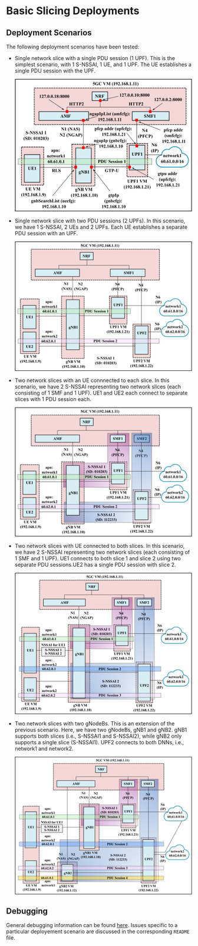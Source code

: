 # Basic Slicing Deployments

## Deployment Scenarios
The following deployment scenarios have been tested:
- Single network slice with a single PDU session (1 UPF). This is the simplest scenario, with 1 S-NSSAI, 1 UE, and 1 UPF. The UE establishes a single PDU session with the UPF.

  ![single-slice-single-pdu](images/single_upf_deployment.png)

- Single network slice with two PDU sessions (2 UPFs). In this scenario, we have 1 S-NSSAI, 2 UEs and 2 UPFs. Each UE establishes a separate PDU session with an UPF.

  ![single-slice-multiple-pdu](images/multi_upf_deployment.png)

- Two network slices with an UE connnected to each slice. In this scenario, we have 2 S-NSSAI representing two network slices (each consisting of 1 SMF and 1 UPF). UE1 and UE2 each connect to separate slices with 1 PDU session each.

  ![two-slices](images/slice_deployment_01.png)

- Two network slices with UE connected to both slices. In this scenario, we have 2 S-NSSAI representing two network slices (each consisting of 1 SMF and 1 UPF). UE1 connects to both slice 1 and slice 2 using two separate PDU sessions.UE2 has a single PDU session with slice 2.
  
  ![slicing 02](images/slice_deployment_02.png)

- Two network slices with two gNodeBs. This is an extension of the previous scenario. Here, we have two gNodeBs, gNB1 and gNB2. gNB1 supports both slices (i.e., S-NSSAI1 and S-NSSAI2), while gNB2 only supports a single slice (S-NSSAI1). UPF2 connects to both DNNs, i.e., network1 and network2.

  ![slicing 03](images/slice_deployment_03.png)

## Debugging
General debugging information can be found [here](DEBUGGING.md).
Issues specific to a particular deployement scenario are discussed in the corresponding `README` file.

